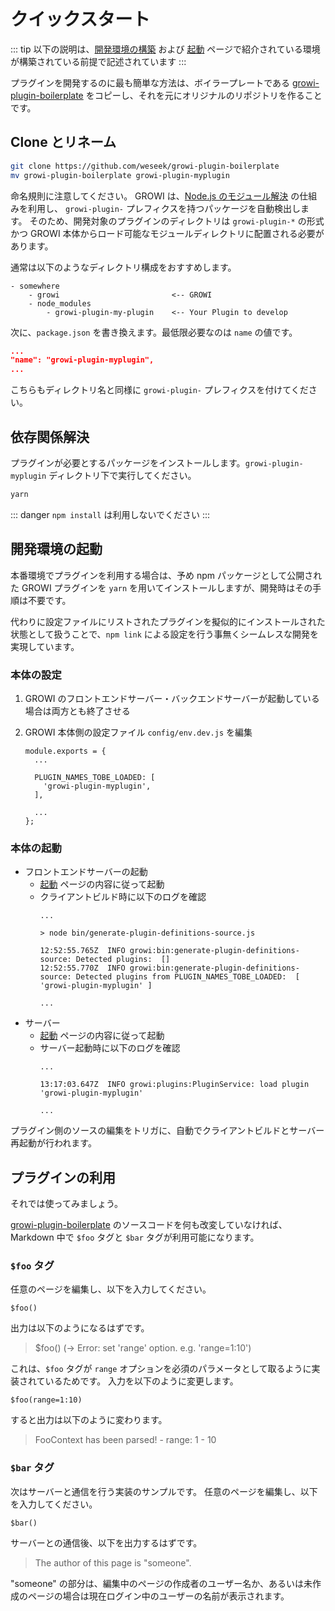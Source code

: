 # クイックスタート

::: tip
以下の説明は、[開発環境の構築](/ja/dev/startup/dev-env.html) および [起動](/ja/dev/startup/launch.html) ページで紹介されている環境が構築されている前提で記述されています
:::

プラグインを開発するのに最も簡単な方法は、ボイラープレートである [growi-plugin-boilerplate](https://github.com/weseek/growi-plugin-boilerplate) をコピーし、それを元にオリジナルのリポジトリを作ることです。

Clone とリネーム
--------------

```bash
git clone https://github.com/weseek/growi-plugin-boilerplate
mv growi-plugin-boilerplate growi-plugin-myplugin
```

命名規則に注意してください。
GROWI は、[Node.js のモジュール解決](https://nodejs.org/dist/latest-v10.x/docs/api/modules.html#modules_loading_from_node_modules_folders) の仕組みを利用し、
`growi-plugin-` プレフィクスを持つパッケージを自動検出します。
そのため、開発対象のプラグインのディレクトリは `growi-plugin-*` の形式かつ GROWI 本体からロード可能なモジュールディレクトリに配置される必要があります。

通常は以下のようなディレクトリ構成をおすすめします。

```
- somewhere
    - growi                         <-- GROWI
    - node_modules
        - growi-plugin-my-plugin    <-- Your Plugin to develop
```

次に、`package.json` を書き換えます。最低限必要なのは `name` の値です。

```json
...
"name": "growi-plugin-myplugin",
...
```

こちらもディレクトリ名と同様に `growi-plugin-` プレフィクスを付けてください。

依存関係解決
-----------

プラグインが必要とするパッケージをインストールします。`growi-plugin-myplugin` ディレクトリ下で実行してください。

``` bash
yarn
```

::: danger
`npm install` は利用しないでください
:::


開発環境の起動
--------------

本番環境でプラグインを利用する場合は、予め npm パッケージとして公開された GROWI プラグインを `yarn` を用いてインストールしますが、開発時はその手順は不要です。

代わりに設定ファイルにリストされたプラグインを擬似的にインストールされた状態として扱うことで、`npm link` による設定を行う事無くシームレスな開発を実現しています。


### 本体の設定

1. GROWI のフロントエンドサーバー・バックエンドサーバーが起動している場合は両方とも終了させる
1. GROWI 本体側の設定ファイル `config/env.dev.js` を編集

    ```
    module.exports = {
      ...

      PLUGIN_NAMES_TOBE_LOADED: [
        'growi-plugin-myplugin',
      ],

      ...
    };
    ```

### 本体の起動

- フロントエンドサーバーの起動
    - [起動](/ja/dev/startup/launch.html) ページの内容に従って起動
    - クライアントビルド時に以下のログを確認
        ```
        ...

        > node bin/generate-plugin-definitions-source.js
        
        12:52:55.765Z  INFO growi:bin:generate-plugin-definitions-source: Detected plugins:  []
        12:52:55.770Z  INFO growi:bin:generate-plugin-definitions-source: Detected plugins from PLUGIN_NAMES_TOBE_LOADED:  [ 'growi-plugin-myplugin' ]

        ...
        ```
- サーバー
    - [起動](/ja/dev/startup/launch.html) ページの内容に従って起動
    - サーバー起動時に以下のログを確認
        ```
        ...

        13:17:03.647Z  INFO growi:plugins:PluginService: load plugin 'growi-plugin-myplugin'
        
        ...
        ```

プラグイン側のソースの編集をトリガに、自動でクライアントビルドとサーバー再起動が行われます。


プラグインの利用
---------------

それでは使ってみましょう。

[growi-plugin-boilerplate](https://github.com/weseek/growi-plugin-boilerplate) のソースコードを何も改変していなければ、Markdown 中で `$foo` タグと `$bar` タグが利用可能になります。


### `$foo` タグ

任意のページを編集し、以下を入力してください。

```
$foo()
```

出力は以下のようになるはずです。

> $foo() (-> Error: set 'range' option. e.g. 'range=1:10')

これは、`$foo` タグが `range` オプションを必須のパラメータとして取るように実装されているためです。
入力を以下のように変更します。

```
$foo(range=1:10)
```

すると出力は以下のように変わります。

> FooContext has been parsed! - range: 1 - 10



### `$bar` タグ

次はサーバーと通信を行う実装のサンプルです。
任意のページを編集し、以下を入力してください。

```
$bar()
```

サーバーとの通信後、以下を出力するはずです。

> The author of this page is "someone".

"someone" の部分は、編集中のページの作成者のユーザー名か、あるいは未作成のページの場合は現在ログイン中のユーザーの名前が表示されます。
